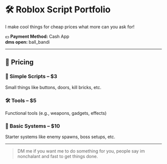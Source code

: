 # 🛠️ Roblox Script Portfolio

I make cool things for cheap prices what more can you ask for!

💵 **Payment Method:** Cash App  
 **dms open:** ball_bandi

---

## 💸 Pricing

### 🧱 Simple Scripts – $3  
Small things like buttons, doors, kill bricks, etc.

### 🛠️ Tools – $5  
Functional tools (e.g., weapons, gadgets, effects)

### 👾 Basic Systems – $10  
Starter systems like enemy spawns, boss setups, etc.

---

> DM me if you want me to do something for you, people say im nonchalant and fast to get things done.
